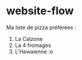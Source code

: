 # website-flow
Ma liste de pizza préférées :

  1) La Calzone
  2) La 4 fromages
  3) L'Hawaienne  :o